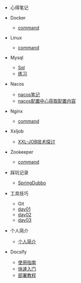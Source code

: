 * 心得笔记
* Docker
    * [command](/projectdocs/docker/DockerBase.md)  
      
*  Linux
    * [command](/projectdocs/linux/linux.md)  
      
*  Mysql
    * [Sql](/projectdocs/mysql/Mysql.md)
    * [练习](/projectdocs/mysql/UsePractice.md)  
      
*  Nacos
    * [nacos笔记](/projectdocs/nacos/nacos笔记.md)
    * [nacos配置中心获取配置内容](/projectdocs/nacos/nacos配置中心获取配置内容.md)  
      
*  Nginx
    * [command](/projectdocs/nginx/Nginx.md)  
      
*  Xxljob
    * [XXL-JOB技术探讨](/projectdocs/xxljob/XXL-JOB技术探讨.md)  
      
    
*  Zookeeper
    * [command](/projectdocs/zookeeper/Zookeeper.md)  
  
  
* 踩坑记录
  * [SpringDubbo](/treadingpit/spring/SpringTreading.md)
* 工具技巧
  *  Git
    * [day01](/projectdocs/git/day01.md)
    * [day02](/projectdocs/git/day02.md)
    * [day03](/projectdocs/git/day03.md)

* 个人简介
  * [个人简介](/projectdocs/个人简历.md)
  
* Docsify
  * [使用指南](/projectdocs/docsify/Docsify使用指南.md)
  * [快速入门](/projectdocs/docsify/Typora+Docsify快速入门.md)
  * [部署教程](/projectdocs/docsify/Docsify部署教程.md)